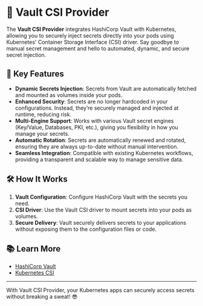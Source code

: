# 🚀 Vault CSI Provider

The **Vault CSI Provider** integrates HashiCorp Vault with Kubernetes, allowing you to securely inject secrets directly into your pods using Kubernetes' Container Storage Interface (CSI) driver. Say goodbye to manual secret management and hello to automated, dynamic, and secure secret injection.

## 🔐 Key Features

- **Dynamic Secrets Injection**: Secrets from Vault are automatically fetched and mounted as volumes inside your pods.
- **Enhanced Security**: Secrets are no longer hardcoded in your configurations. Instead, they’re securely managed and injected at runtime, reducing risk.
- **Multi-Engine Support**: Works with various Vault secret engines (Key/Value, Databases, PKI, etc.), giving you flexibility in how you manage your secrets.
- **Automatic Rotation**: Secrets are automatically renewed and rotated, ensuring they are always up-to-date without manual intervention.
- **Seamless Integration**: Compatible with existing Kubernetes workflows, providing a transparent and scalable way to manage sensitive data.

## 🛠️ How It Works

1. **Vault Configuration**: Configure HashiCorp Vault with the secrets you need.
2. **CSI Driver**: Use the Vault CSI driver to mount secrets into your pods as volumes.
3. **Secure Delivery**: Vault securely delivers secrets to your applications without exposing them to the configuration files or code.

## 📚 Learn More

- [HashiCorp Vault](https://www.vaultproject.io/)
- [Kubernetes CSI](https://kubernetes-csi.github.io/docs/)

---

With Vault CSI Provider, your Kubernetes apps can securely access secrets without breaking a sweat! 😎
